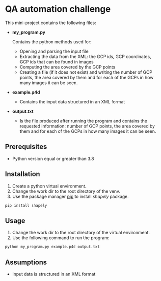 # QA automation challenge

This mini-project contains the following files:

- **my_program.py** 
  
  Contains the python methods used for:
  
     - Opening and parsing the input file
     - Extracting the data from the XML: the GCP ids, GCP coordinates, GCP ids that can be found in images
     - Computing the area covered by the GCP points
     - Creating a file (if it does not exist) and writing the number of GCP points, the area covered by them and for each of the GCPs in how many images it can be seen.


- **example.p4d**
  
  - Contains the input data structured in an XML format


- **output.txt**
  
  - Is the file produced after running the program and contains the requested information: number of GCP points, the area covered by them and for each of the GCPs in how many images it can be seen.
## Prerequisites
- Python version equal or greater than 3.8


## Installation

1. Create a python virtual environment.
2. Change the work dir to the root directory of the venv.
3. Use the package manager [pip](https://pip.pypa.io/en/stable/) to install _shapely_ package.

```bash
pip install shapely
```


## Usage
1. Change the work dir to the root directory of the virtual environment.
2. Use the following command to run the program:

```bash
python my_program.py example.p4d output.txt
```

## Assumptions
- Input data is structured in an XML format